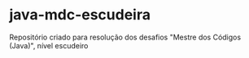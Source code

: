 # java-mdc-escudeira
Repositório criado para resolução dos desafios "Mestre dos Códigos (Java)", nível escudeiro
